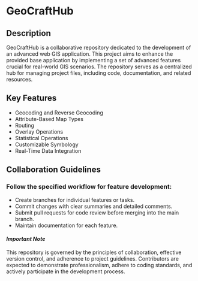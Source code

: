 # GeoCraftHub
## Description
GeoCraftHub is a collaborative repository dedicated to the development of an advanced web GIS application. This project aims to enhance the provided base application by implementing a set of advanced features crucial for real-world GIS scenarios. The repository serves as a centralized hub for managing project files, including code, documentation, and related resources.
## Key Features
* Geocoding and Reverse Geocoding
* Attribute-Based Map Types
* Routing
* Overlay Operations
* Statistical Operations
* Customizable Symbology
* Real-Time Data Integration
## Collaboration Guidelines
### Follow the specified workflow for feature development:
* Create branches for individual features or tasks.
* Commit changes with clear summaries and detailed comments.
* Submit pull requests for code review before merging into the main branch.
* Maintain documentation for each feature.
#### _Important Note_
This repository is governed by the principles of collaboration, effective version control, and adherence to project guidelines. Contributors are expected to demonstrate professionalism, adhere to coding standards, and actively participate in the development process.
